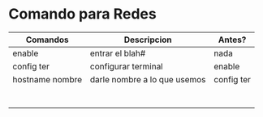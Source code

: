 # Comando para Redes

|Comandos|Descripcion|Antes?|
|----------|---------|------|
|enable|entrar el blah#|nada|
|config ter|configurar terminal|enable|
|hostname nombre|darle nombre a lo que usemos|config ter|
||||
||||
||||
||||
||||
||||
||||
